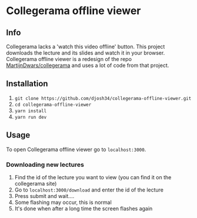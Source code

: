 # Collegerama offline viewer

## Info

Collegerama lacks a 'watch this video offline' button. This project downloads the lecture and its slides and watch it in your browser.
Collegerama offline viewer is a redesign of the repo [MartijnDwars/collegerama](https://github.com/MartijnDwars/collegerama) and uses a lot of code from that project.

## Installation

1. `git clone https://github.com/djosh34/collegerama-offline-viewer.git`
2. `cd collegerama-offline-viewer`
3. `yarn install`
4. `yarn run dev`


## Usage

To open Collegerama offline viewer go to `localhost:3000`.

### Downloading new lectures

1. Find the id of the lecture you want to view (you can find it on the collegerama site)
2. Go to `localhost:3000/download` and enter the id of the lecture
3. Press submit and wait....
4. Some flashing may occur, this is normal
5. It's done when after a long time the screen flashes again
